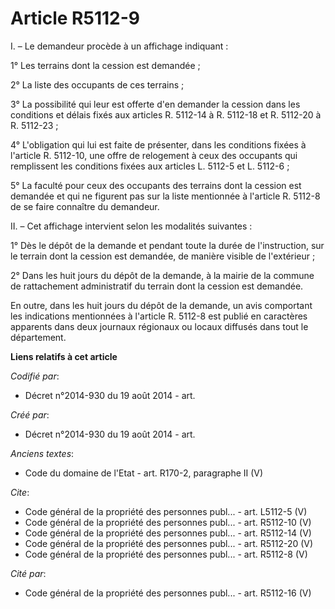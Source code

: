 # Article R5112-9

I. – Le demandeur procède à un affichage indiquant :

1° Les terrains dont la cession est demandée ;

2° La liste des occupants de ces terrains ;

3° La possibilité qui leur est offerte d'en demander la cession dans les conditions et délais fixés aux articles R. 5112-14 à
R. 5112-18 et R. 5112-20 à R. 5112-23 ;

4° L'obligation qui lui est faite de présenter, dans les conditions fixées à l'article R. 5112-10, une offre de relogement à
ceux des occupants qui remplissent les conditions fixées aux articles L. 5112-5 et L. 5112-6 ;

5° La faculté pour ceux des occupants des terrains dont la cession est demandée et qui ne figurent pas sur la liste
mentionnée à l'article R. 5112-8 de se faire connaître du demandeur.

II. – Cet affichage intervient selon les modalités suivantes :

1° Dès le dépôt de la demande et pendant toute la durée de l'instruction, sur le terrain dont la cession est demandée, de
manière visible de l'extérieur ;

2° Dans les huit jours du dépôt de la demande, à la mairie de la commune de rattachement administratif du terrain dont la
cession est demandée.

En outre, dans les huit jours du dépôt de la demande, un avis comportant les indications mentionnées à l'article R. 5112-8
est publié en caractères apparents dans deux journaux régionaux ou locaux diffusés dans tout le département.

**Liens relatifs à cet article**

_Codifié par_:

  - Décret n°2014-930 du 19 août 2014 - art.

_Créé par_:

  - Décret n°2014-930 du 19 août 2014 - art.

_Anciens textes_:

  - Code du domaine de l'Etat - art. R170-2, paragraphe II (V)

_Cite_:

  - Code général de la propriété des personnes publ... - art. L5112-5 (V)
  - Code général de la propriété des personnes publ... - art. R5112-10 (V)
  - Code général de la propriété des personnes publ... - art. R5112-14 (V)
  - Code général de la propriété des personnes publ... - art. R5112-20 (V)
  - Code général de la propriété des personnes publ... - art. R5112-8 (V)

_Cité par_:

  - Code général de la propriété des personnes publ... - art. R5112-16 (V)
